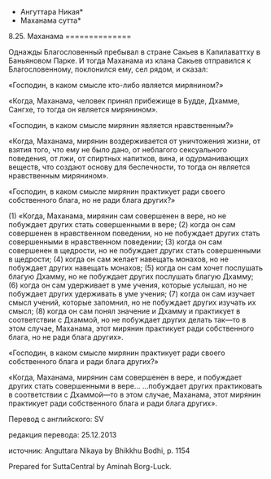 * Ангуттара Никая*
* Маханама сутта*

8\.25\. Маханама
\=\=\=\=\=\=\=\=\=\=\=\=\=\=

Однажды Благословенный пребывал в стране Сакьев в Капилаваттху в Баньяновом Парке\. И тогда Маханама из клана Сакьев отправился к Благословенному, поклонился ему, сел рядом, и сказал:

«Господин, в каком смысле кто\-либо является мирянином?»

«Когда, Маханама, человек принял прибежище в Будде, Дхамме, Сангхе, то тогда он является мирянином»\.

«Господин, в каком смысле мирянин является нравственным?»

«Когда, Маханама, мирянин воздерживается от уничтожения жизни, от взятия того, что ему не было дано, от неблагого сексуального поведения, от лжи, от спиртных напитков, вина, и одурманивающих веществ, что создают основу для беспечности, то тогда он является нравственным мирянином»\.

«Господин, в каком смысле мирянин практикует ради своего собственного блага, но не ради блага других?»

\(1\) «Когда, Маханама, мирянин сам совершенен в вере, но не побуждает других стать совершенными в вере; \(2\) когда он сам совершенен в нравственном поведении, но не побуждает других стать совершенными в нравственном поведении; \(3\) когда он сам совершенен в щедрости, но не побуждает других стать совершенными в щедрости; \(4\) когда он сам желает навещать монахов, но не побуждает других навещать монахов; \(5\) когда он сам хочет послушать благую Дхамму, но не побуждает других послушать благую Дхамму; \(6\) когда он сам удерживает в уме учения, которые услышал, но не побуждает других удерживать в уме учения; \(7\) когда он сам изучает смысл учений, которые запомнил, но не побуждает других изучать их смысл; \(8\) когда он сам понял значение и Дхамму и практикует в соответствии с Дхаммой, но не побуждает других делать так—то в этом случае, Маханама, этот мирянин практикует ради собственного блага, но не ради блага других»\.

«Господин, в каком смысле мирянин практикует ради своего собственного блага и ради блага других?»

«Когда, Маханама, мирянин сам совершенен в вере, и побуждает других стать совершенными в вере… …побуждает других практиковать в соответствии с Дхаммой—то в этом случае, Маханама, этот мирянин практикует ради собственного блага и ради блага других»\.

Перевод с английского: SV

редакция перевода: 25\.12\.2013

источник: Anguttara Nikaya by Bhikkhu Bodhi, p\. 1154

Prepared for SuttaCentral by Aminah Borg\-Luck\.